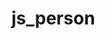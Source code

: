 # js_person

<!-- $ cd js_person/
$ yarn start
yarn run v1.3.2
$ node src
wah wah I'm Toby
✨  Done in 0.14s. -->

 <!-- babelを追加(ローカルで not グローバル)
$ yarn add babel-cli
$ yarn add babel-preset-env
$ ls -al -->
